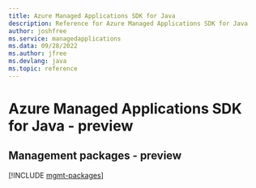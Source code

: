 ```yaml
---
title: Azure Managed Applications SDK for Java
description: Reference for Azure Managed Applications SDK for Java
author: joshfree
ms.service: managedapplications
ms.data: 09/28/2022
ms.author: jfree
ms.devlang: java
ms.topic: reference
---
```

# Azure Managed Applications SDK for Java - preview

## Management packages - preview
[!INCLUDE [mgmt-packages](managed-applications-mgmt-index.md)]